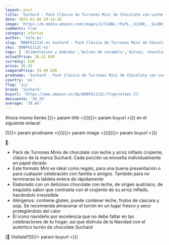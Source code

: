 ```yaml
---
layout: post
title: 'Suchard - Pack Clásico de Turrones Mini de Chocolate con Leche y Arroz Inflado Crujiente Navideño  Navidad y Fiestas - Pack de 2 6 Kg'
date: 2023-01-08 20:14:18
image: 'https://m.media-amazon.com/images/I/51QWL-rPwfL._SL500_._SL400_.jpg'
comments: true
category: ofertas
author: 'tole.es'
slug: 'B0BF61112C-es Suchard - Pack Clásico de Turrones Mini de Chocolate con...'
sku: 'B0BF61112C-es'
tags: [ 'Alimentación y bebidas','Dulces de caramelo','Dulces, chocolates y chicles','Snacks y dulces','Turrones','navidad','suchard','🇪🇸', ]
actualPrice: 36.42 EUR
currency: EUR
price: 36.42
comparePrice: 59.99 EUR
prodname: 'Suchard - Pack Clásico de Turrones Mini de Chocolate con Leche y Arroz Inflado Crujiente Navideño  Navidad y Fiestas - Pack de 2 6 Kg'
country: 'es'
flag: '🇪🇸'
brand: 'Suchard'
buyurl: 'https://www.amazon.es/dp/B0BF61112C/?tag=tolees-21'
descuento: '39.29'
average: '39.46'
---
```


Ahora mismo tienes [{{< param title >}}]({{< param buyurl >}}) en el siguiente enlace!

[![{{< param prodname >}}]({{< param image >}})]({{< param buyurl >}})

🔎:

- Pack de Turrones Minis de chocolate con leche y arroz inflado crujiente, clásico de la marca Suchard. Cada porción va envuelta individualmente en papel dorado
- Este formato Mini es ideal como regalo, para una buena presentación o para cualquier celebración con familia o amigos. También para no terminarse la tableta entera de rápidamente
- Elaborado con un delicioso chocolate con leche, de origen austríaco, de exquisito sabor que contrasta con el crujiente de su arroz inflado, haciéndolo irresistible
- Alérgenos: contiene gluten, puede contener leche, frutos de cáscara y soja. Se recomienda almacenar el turrón en un lugar fresco y seco protegiéndolo del calor
- El icono navideño por excelencia que no debe faltar en las celebraciones de tu hogar; así que disfruta de la Navidad con el auténtico turrón de chocolate Suchard

[🛒 Visítala!!!]({{< param buyurl >}})
